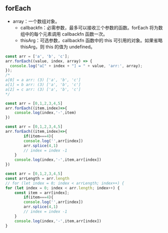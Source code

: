 ## forEach
* array：一个数组对象。
    * callbackfn：必需参数，最多可以接收三个参数的函数。forEach 将为数组中的每个元素调用 callbackfn 函数一次。
    * thisArg：可选参数，callbackfn 函数中的 this 可引用的对象。如果省略 thisArg，则 this 的值为 undefined。

```js
const arr = ['a', 'b', 'c'];
arr.forEach((value, index, array) => {
  console.log("a[" + index + "] = " + value, 'arr:', array);
});
/*
a[0] = a arr: (3) ['a', 'b', 'c']
a[1] = b arr: (3) ['a', 'b', 'c']
a[2] = c arr: (3) ['a', 'b', 'c']
*/
```


```js
const arr = [0,1,2,3,4,5]
arr.forEach((item,index)=>{
    console.log(index,'-',item)
})

const arr = [0,1,2,3,4,5]
arr.forEach((item,index)=>{
        if(item===4){
        console.log('',arr[index])
        arr.splice(4,1)
        // index = index -1
    }
    console.log(index,'-',item,arr[index])
})

const arr = [0,1,2,3,4,5]
const arrLength = arr.length
// for (let index = 0; index < arrLength; index++) {
for (let index = 0; index < arr.length; index++) {
    const item = arr[index];
        if(item===4){
        console.log('',arr[index])
        arr.splice(4,1)
        // index = index -1
    }
    console.log(index,'-',item,arr[index])
}
```